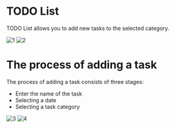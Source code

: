 # TODO List

TODO List allows you to add new tasks to the selected category.

![1](https://user-images.githubusercontent.com/56321158/75579968-36752680-5a67-11ea-8b68-42c7edd9e3c1.png) ![2](https://user-images.githubusercontent.com/56321158/75580003-455bd900-5a67-11ea-95ce-a68d8e44c1c1.png)

# The process of adding a task
The process of adding a task consists of three stages:

* Enter the name of the task
* Selecting a date
* Selecting a task category

![3](https://user-images.githubusercontent.com/56321158/75580011-47259c80-5a67-11ea-9a60-ac9367fd3ea9.png) ![4](https://user-images.githubusercontent.com/56321158/75580016-4856c980-5a67-11ea-8a09-de250a2046d7.png)

